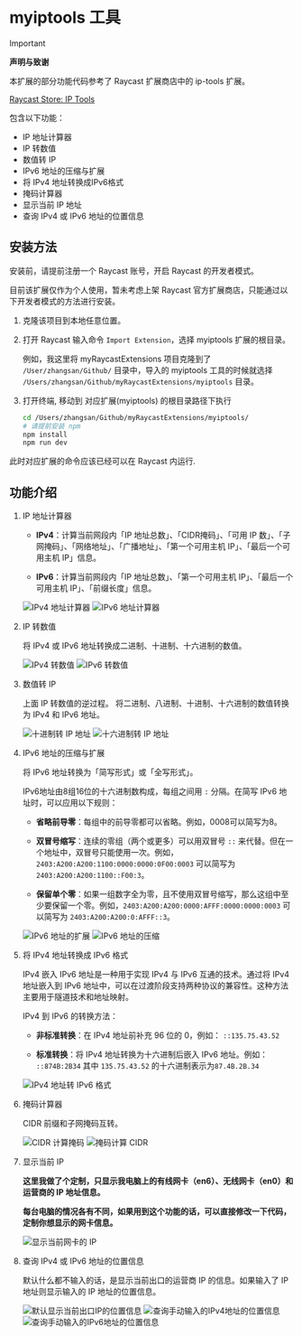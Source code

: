 # myiptools 工具

> [!IMPORTANT]
> **声明与致谢**
>
> 本扩展的部分功能代码参考了 Raycast 扩展商店中的 ip-tools 扩展。
>
> [Raycast Store: IP Tools](https://www.raycast.com/meguoe/ip-tools)

包含以下功能：

- IP 地址计算器
- IP 转数值
- 数值转 IP
- IPv6 地址的压缩与扩展
- 将 IPv4 地址转换成IPv6格式
- 掩码计算器
- 显示当前 IP 地址
- 查询 IPv4 或 IPv6 地址的位置信息

## 安装方法

安装前，请提前注册一个 Raycast 账号，开启 Raycast 的开发者模式。

目前该扩展仅作为个人使用，暂未考虑上架 Raycast 官方扩展商店，只能通过以下开发者模式的方法进行安装。

1. 克隆该项目到本地任意位置。

2. 打开 Raycast 输入命令 `Import Extension`，选择 myiptools 扩展的根目录。

   例如，我这里将 myRaycastExtensions 项目克隆到了 `/User/zhangsan/Github/` 目录中，导入的 myiptools 工具的时候就选择 `/Users/zhangsan/Github/myRaycastExtensions/myiptools` 目录。

3. 打开终端, 移动到 对应扩展(myiptools) 的根目录路径下执行

    ```bash
    cd /Users/zhangsan/Github/myRaycastExtensions/myiptools/
    # 请提前安装 npm 
    npm install
    npm run dev
    ```

此时对应扩展的命令应该已经可以在 Raycast 内运行.

## 功能介绍

1. IP 地址计算器

   - **IPv4**：计算当前网段内「IP 地址总数」、「CIDR掩码」、「可用 IP 数」、「子网掩码」、「网络地址」、「广播地址」、「第一个可用主机 IP」、「最后一个可用主机 IP」信息。

   - **IPv6**：计算当前网段内「IP 地址总数」、「第一个可用主机 IP」、「最后一个可用主机 IP」、「前缀长度」信息。

   ![IPv4 地址计算器](screenshot/IPv4地址计算器.png)
   ![IPv6 地址计算器](screenshot/IPv6地址计算器.png)

2. IP 转数值

   将 IPv4 或 IPv6 地址转换成二进制、十进制、十六进制的数值。

   ![IPv4 转数值](screenshot/IPv4转数值.png)
   ![IPv6 转数值](screenshot/IPv6转数值.png)

3. 数值转 IP

   上面 IP 转数值的逆过程。
   将二进制、八进制、十进制、十六进制的数值转换为 IPv4 和 IPv6 地址。

   ![十进制转 IP 地址](screenshot/十进制转IP地址.png)
   ![十六进制转 IP 地址](screenshot/十六进制转IP地址.png)

4. IPv6 地址的压缩与扩展

   将 IPv6 地址转换为「简写形式」或「全写形式」。

   IPv6地址由8组16位的十六进制数构成，每组之间用 `:` 分隔。在简写 IPv6 地址时，可以应用以下规则：

   - **省略前导零**：每组中的前导零都可以省略。例如，0008可以简写为8。

   - **双冒号缩写**：连续的零组（两个或更多）可以用双冒号 `::` 来代替。但在一个地址中，双冒号只能使用一次。例如，`2403:A200:A200:1100:0000:0000:0F00:0003` 可以简写为 `2403:A200:A200:1100::F00:3`。

   - **保留单个零**：如果一组数字全为零，且不使用双冒号缩写，那么这组中至少要保留一个零。例如，`2403:A200:A200:0000:AFFF:0000:0000:0003` 可以简写为 `2403:A200:A200:0:AFFF::3`。

   ![IPv6 地址的扩展](screenshot/IPv6地址的扩展.png)
   ![IPv6 地址的压缩](screenshot/IPv6地址的压缩.png)

5. 将 IPv4 地址转换成 IPv6 格式

   IPv4 嵌入 IPv6 地址是一种用于实现 IPv4 与 IPv6 互通的技术。通过将 IPv4 地址嵌入到 IPv6 地址中，可以在过渡阶段支持两种协议的兼容性。这种方法主要用于隧道技术和地址映射。

   IPv4 到 IPv6 的转换方法：

   - **非标准转换**：在 IPv4 地址前补充 96 位的 0，例如： `::135.75.43.52`

   - **标准转换**：将 IPv4 地址转换为十六进制后嵌入 IPv6 地址。例如： `::874B:2B34` 其中 `135.75.43.52` 的十六进制表示为`87.4B.2B.34`

   ![IPv4 地址转 IPv6 格式](screenshot/IPv4地址转IPv6格式.png)

6. 掩码计算器

   CIDR 前缀和子网掩码互转。

   ![CIDR 计算掩码](screenshot/CIDR计算掩码.png)
   ![掩码计算 CIDR](screenshot/掩码计算CIDR.png)

7. 显示当前 IP

   **这里我做了个定制，只显示我电脑上的有线网卡（en6）、无线网卡（en0）和运营商的 IP 地址信息。**

   **每台电脑的情况各有不同，如果用到这个功能的话，可以直接修改一下代码，定制你想显示的网卡信息。**

   ![显示当前网卡的 IP](screenshot/显示当前网卡的IP.png)

8. 查询 IPv4 或 IPv6 地址的位置信息

   默认什么都不输入的话，是显示当前出口的运营商 IP 的信息。如果输入了 IP 地址则显示输入的 IP 地址的位置信息。

   ![默认显示当前出口IP的位置信息](screenshot/默认显示当前出口IP的位置信息.png)
   ![查询手动输入的IPv4地址的位置信息](screenshot/查询手动输入的IPv4地址的位置信息.png)
   ![查询手动输入的IPv6地址的位置信息](screenshot/查询手动输入的IPv6地址的位置信息.png)

